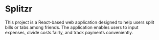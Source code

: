 # Splitzr
This project is a React-based web application designed to help users split bills or tabs among friends. 
The application enables users to input expenses, divide costs fairly, and track payments conveniently.

